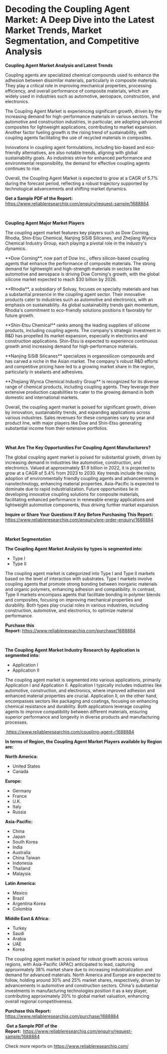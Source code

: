 <p><h1>Decoding the Coupling Agent Market: A Deep Dive into the Latest Market Trends, Market Segmentation, and Competitive Analysis</h1></p><p><strong>Coupling Agent Market Analysis and Latest Trends</strong></p>
<p><p>Coupling agents are specialized chemical compounds used to enhance the adhesion between dissimilar materials, particularly in composite materials. They play a critical role in improving mechanical properties, processing efficiency, and overall performance of composite materials, which are widely used in industries such as automotive, aerospace, construction, and electronics.</p><p>The Coupling Agent Market is experiencing significant growth, driven by the increasing demand for high-performance materials in various sectors. The automotive and construction industries, in particular, are adopting advanced composites for lightweight applications, contributing to market expansion. Another factor fueling growth is the rising trend of sustainability, with coupling agents facilitating the use of recycled materials in composites.</p><p>Innovations in coupling agent formulations, including bio-based and eco-friendly alternatives, are also notable trends, aligning with global sustainability goals. As industries strive for enhanced performance and environmental responsibility, the demand for effective coupling agents continues to rise. </p><p>Overall, the Coupling Agent Market is expected to grow at a CAGR of 5.7% during the forecast period, reflecting a robust trajectory supported by technological advancements and shifting market dynamics.</p></p>
<p><strong>Get a Sample PDF of the Report:&nbsp;</strong> <a href="https://www.reliableresearchiq.com/enquiry/request-sample/1688884?utm_campaign=3503&utm_medium=2&utm_source=Github&utm_content=ia&utm_term=26032025&utm_id=coupling-agent">https://www.reliableresearchiq.com/enquiry/request-sample/1688884</a></p>
<p>&nbsp;</p>
<p><strong>Coupling Agent Major Market Players</strong></p>
<p><p>The coupling agent market features key players such as Dow Corning, Rhodia, Shin-Etsu Chemical, Nanjing SiSiB Silicanes, and Zhejiang Wynca Chemical Industry Group, each playing a pivotal role in the industry's dynamics. </p><p>**Dow Corning**, now part of Dow Inc., offers silicon-based coupling agents that enhance the performance of composite materials. The strong demand for lightweight and high-strength materials in sectors like automotive and aerospace is driving Dow Corning's growth, with the global silicone market expected to reach $30 billion by 2026.</p><p>**Rhodia**, a subsidiary of Solvay, focuses on specialty materials and has a substantial presence in the coupling agent sector. Their innovative products cater to industries such as automotive and electronics, with an emphasis on sustainability. As global sustainability trends gain momentum, Rhodia's commitment to eco-friendly solutions positions it favorably for future growth.</p><p>**Shin-Etsu Chemical** ranks among the leading suppliers of silicone products, including coupling agents. The company's strategic investment in R&D has propelled its market expansion, especially in electronics and construction applications. Shin-Etsu is expected to experience continuous growth amid increasing demand for high-performance materials.</p><p>**Nanjing SiSiB Silicanes** specializes in organosilicon compounds and has carved a niche in the Asian market. The company's robust R&D efforts and competitive pricing have led to a growing market share in the region, particularly in sealants and adhesives.</p><p>**Zhejiang Wynca Chemical Industry Group** is recognized for its diverse range of chemical products, including coupling agents. They leverage their extensive production capabilities to cater to the growing demand in both domestic and international markets. </p><p>Overall, the coupling agent market is poised for significant growth, driven by innovation, sustainability trends, and expanding applications across various industries. Sales revenues for these companies vary by year and product line, with major players like Dow and Shin-Etsu generating substantial income from their extensive portfolios.</p></p>
<p>&nbsp;</p>
<p><strong>What Are The Key Opportunities For Coupling Agent Manufacturers?</strong></p>
<p><p>The global coupling agent market is poised for substantial growth, driven by increasing demand in industries like automotive, construction, and electronics. Valued at approximately $1.9 billion in 2022, it is projected to grow at a CAGR of 5.4% from 2023 to 2030. Key trends include the rising adoption of environmentally friendly coupling agents and advancements in nanotechnology, enhancing material properties. Asia-Pacific is expected to dominate due to rapid industrialization. Future opportunities lie in developing innovative coupling solutions for composite materials, facilitating enhanced performance in renewable energy applications and lightweight automotive components, thus driving further market expansion.</p></p>
<p><strong>Inquire or Share Your Questions If Any Before Purchasing This Report:</strong> <a href="https://www.reliableresearchiq.com/enquiry/pre-order-enquiry/1688884?utm_campaign=3503&utm_medium=2&utm_source=Github&utm_content=ia&utm_term=26032025&utm_id=coupling-agent">https://www.reliableresearchiq.com/enquiry/pre-order-enquiry/1688884</a></p>
<p>&nbsp;</p>
<p><strong>Market Segmentation</strong></p>
<p><strong>The Coupling Agent Market Analysis by types is segmented into:</strong></p>
<p><ul><li>Type I</li><li>Type II</li></ul></p>
<p><p>The coupling agent market is categorized into Type I and Type II markets based on the level of interaction with substrates. Type I markets involve coupling agents that promote strong bonding between inorganic materials and organic polymers, enhancing adhesion and compatibility. In contrast, Type II markets encompass agents that facilitate bonding in polymer blends and composites, focusing on improving mechanical properties and durability. Both types play crucial roles in various industries, including construction, automotive, and electronics, to optimize material performance.</p></p>
<p><strong>Purchase this Report:&nbsp;</strong><a href="https://www.reliableresearchiq.com/purchase/1688884?utm_campaign=3503&utm_medium=2&utm_source=Github&utm_content=ia&utm_term=26032025&utm_id=coupling-agent">https://www.reliableresearchiq.com/purchase/1688884</a></p>
<p>&nbsp;</p>
<p><strong>The Coupling Agent Market Industry Research by Application is segmented into:</strong></p>
<p><ul><li>Application I</li><li>Application II</li></ul></p>
<p><p>The coupling agent market is segmented into various applications, primarily Application I and Application II. Application I typically includes industries like automotive, construction, and electronics, where improved adhesion and enhanced material properties are crucial. Application II, on the other hand, encompasses sectors like packaging and coatings, focusing on enhancing chemical resistance and durability. Both applications leverage coupling agents to improve compatibility between different materials, ensuring superior performance and longevity in diverse products and manufacturing processes.</p></p>
<p><a href="https://www.reliableresearchiq.com/coupling-agent-r1688884?utm_campaign=3503&utm_medium=2&utm_source=Github&utm_content=ia&utm_term=26032025&utm_id=coupling-agent">&nbsp;https://www.reliableresearchiq.com/coupling-agent-r1688884</a></p>
<p><strong>In terms of Region, the Coupling Agent Market Players available by Region are:</strong></p>
<p>
    <p> <strong> North America: </strong>
        <ul>
            <li>United States</li>
            <li>Canada</li>
        </ul>
        </p> 
    <p> <strong> Europe: </strong>
        <ul>
            <li>Germany</li>
            <li>France</li>
            <li>U.K.</li>
            <li>Italy</li>
            <li>Russia</li>
        </ul>
        </p> 
    <p> <strong> Asia-Pacific: </strong>
        <ul>
            <li>China</li>
            <li>Japan</li>
            <li>South Korea</li>
            <li>India</li>
            <li>Australia</li>
            <li>China Taiwan</li>
            <li>Indonesia</li>
            <li>Thailand</li>
            <li>Malaysia</li>
        </ul>
        </p> 
    <p> <strong> Latin America: </strong>
        <ul>
            <li>Mexico</li>
            <li>Brazil</li>
            <li>Argentina Korea</li>
            <li>Colombia</li>
        </ul>
        </p> 
    <p> <strong> Middle East & Africa: </strong>
        <ul>
            <li>Turkey</li>
            <li>Saudi</li>
            <li>Arabia</li>
            <li>UAE</li>
            <li>Korea</li>
        </ul>
    </p>
    </p>
<p><p>The coupling agent market is poised for robust growth across various regions, with Asia-Pacific (APAC) anticipated to lead, capturing approximately 38% market share due to increasing industrialization and demand for advanced materials. North America and Europe are expected to follow, holding around 30% and 25% market shares, respectively, driven by advancements in automotive and construction sectors. China's substantial investments in manufacturing technologies position it as a key player, contributing approximately 20% to global market valuation, enhancing overall regional competitiveness.</p></p>
<p><strong>Purchase this Report: </strong><a href="https://www.reliableresearchiq.com/purchase/1688884?utm_campaign=3503&utm_medium=2&utm_source=Github&utm_content=ia&utm_term=26032025&utm_id=coupling-agent">https://www.reliableresearchiq.com/purchase/1688884</a></p>
<p>&nbsp;<strong>Get a Sample PDF of the Report:&nbsp;&nbsp;</strong><a href="https://www.reliableresearchiq.com/enquiry/request-sample/1688884?utm_campaign=3503&utm_medium=2&utm_source=Github&utm_content=ia&utm_term=26032025&utm_id=coupling-agent">https://www.reliableresearchiq.com/enquiry/request-sample/1688884</a></p>
<p><strong></strong></p>
<p>Check more reports on <a href="https://www.reliableresearchiq.com/?utm_campaign=3503&utm_medium=2&utm_source=Github&utm_content=ia&utm_term=26032025&utm_id=coupling-agent">https://www.reliableresearchiq.com/</a></p>